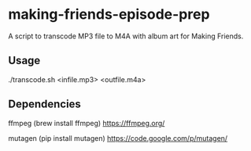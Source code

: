 making-friends-episode-prep
===========================

A script to transcode MP3 file to M4A with album art for Making Friends.

Usage
---
./transcode.sh <infile.mp3> <outfile.m4a>

Dependencies
---
ffmpeg (brew install ffmpeg) https://ffmpeg.org/

mutagen (pip install mutagen) https://code.google.com/p/mutagen/
